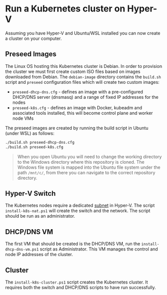 # Run a Kubernetes cluster on Hyper-V
Assuming you have Hyper-V and Ubuntu/WSL installed you can now create a cluster on your computer.

## Preseed Images
The Linux OS hosting this Kubernetes cluster is Debian. In order to provision the cluster we must first create custom ISO files based on images downloaded from Debian.
The `debian-image` directory contains the `build.sh` script and `preseed` configuration files which will create two custom images:
* `preseed-dhcp-dns.cfg` - defines an image with a pre-configured DHCP/DNS server (dnsmasq) and a range of fixed IP addresses for the nodes
* `preseed-k8s.cfg` - defines an image with Docker, kubeadm and associated tools installed, this will become control plane and worker node VMs

The preseed images are created by running the build script in Ubuntu (under WSL) as follows:
```sh
./build.sh preseed-dhcp-dns.cfg
./build.sh preseed-k8s.cfg
```

> When you open Ubuntu you will need to change the working directory to the Windows directory where this repository is cloned.
> The Windows file system is mapped into the Ubuntu file system under the path `/mnt/c/`, from there you can navigate to the
> correct repository directory.

## Hyper-V Switch
The Kubernetes nodes require a dedicated [subnet](https://docs.microsoft.com/en-us/windows-server/virtualization/hyper-v/get-started/create-a-virtual-switch-for-hyper-v-virtual-machines) in Hyper-V. The script `install-k8s-nat.ps1` will create the switch and the network. The script should be run as an administrator.

## DHCP/DNS VM
The first VM that should be created is the DHCP/DNS VM, run the `install-dhcp-dns-vm.ps1` script as Administrator. This VM manages the control and node IP addresses of the cluster.

## Cluster
The `install-k8s-cluster.ps1` script creates the Kubernetes cluster. It requires both the switch and DHCP/DNS scripts to have run successfully.